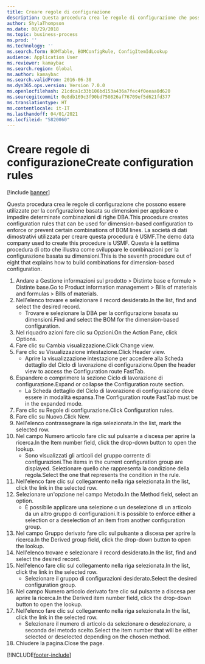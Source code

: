```yaml
---
title: Creare regole di configurazione
description: Questa procedura crea le regole di configurazione che possono essere utilizzate per la configurazione basata su dimensioni per applicare o impedire determinate combinazioni di righe DBA.
author: ShylaThompson
ms.date: 08/29/2018
ms.topic: business-process
ms.prod: ''
ms.technology: ''
ms.search.form: BOMTable, BOMConfigRule, ConfigItemIdLookup
audience: Application User
ms.reviewer: kamaybac
ms.search.region: Global
ms.author: kamaybac
ms.search.validFrom: 2016-06-30
ms.dyn365.ops.version: Version 7.0.0
ms.openlocfilehash: 21cdca1c33b106bd153a436a7fec4f0eeaa0d620
ms.sourcegitcommit: 0e8db169c3f90bd750826af76709ef5d621fd377
ms.translationtype: HT
ms.contentlocale: it-IT
ms.lasthandoff: 04/01/2021
ms.locfileid: "5820060"
---
```

# <a name="create-configuration-rules"></a><span data-ttu-id="1f248-103">Creare regole di configurazione</span><span class="sxs-lookup"><span data-stu-id="1f248-103">Create configuration rules</span></span>

[!include [banner](../../includes/banner.md)]

<span data-ttu-id="1f248-104">Questa procedura crea le regole di configurazione che possono essere utilizzate per la configurazione basata su dimensioni per applicare o impedire determinate combinazioni di righe DBA.</span><span class="sxs-lookup"><span data-stu-id="1f248-104">This procedure creates configuration rules that can be used for dimension-based configuration to enforce or prevent certain combinations of BOM lines.</span></span> <span data-ttu-id="1f248-105">La società di dati dimostrativi utilizzata per creare questa procedura è USMF.</span><span class="sxs-lookup"><span data-stu-id="1f248-105">The demo data company used to create this procedure is USMF.</span></span> <span data-ttu-id="1f248-106">Questa è la settima procedura di otto che illustra come sviluppare le combinazioni per la configurazione basata su dimensioni.</span><span class="sxs-lookup"><span data-stu-id="1f248-106">This is the seventh procedure out of eight that explains how to build combinations for dimension-based configuration.</span></span>

1. <span data-ttu-id="1f248-107">Andare a Gestione informazioni sul prodotto > Distinte base e formule > Distinte base.</span><span class="sxs-lookup"><span data-stu-id="1f248-107">Go to Product information management > Bills of materials and formulas > Bills of materials.</span></span>
2. <span data-ttu-id="1f248-108">Nell'elenco trovare e selezionare il record desiderato.</span><span class="sxs-lookup"><span data-stu-id="1f248-108">In the list, find and select the desired record.</span></span>
    * <span data-ttu-id="1f248-109">Trovare e selezionare la DBA per la configurazione basata su dimensioni.</span><span class="sxs-lookup"><span data-stu-id="1f248-109">Find and select the BOM for the dimension-based configuration.</span></span>  
3. <span data-ttu-id="1f248-110">Nel riquadro azioni fare clic su Opzioni.</span><span class="sxs-lookup"><span data-stu-id="1f248-110">On the Action Pane, click Options.</span></span>
4. <span data-ttu-id="1f248-111">Fare clic su Cambia visualizzazione.</span><span class="sxs-lookup"><span data-stu-id="1f248-111">Click Change view.</span></span>
5. <span data-ttu-id="1f248-112">Fare clic su Visualizzazione intestazione.</span><span class="sxs-lookup"><span data-stu-id="1f248-112">Click Header view.</span></span>
    * <span data-ttu-id="1f248-113">Aprire la visualizzazione intestazione per accedere alla Scheda dettaglio del Ciclo di lavorazione di configurazione.</span><span class="sxs-lookup"><span data-stu-id="1f248-113">Open the header view to access the Configuration route FastTab.</span></span>  
6. <span data-ttu-id="1f248-114">Espandere o comprimere la sezione Ciclo di lavorazione di configurazione.</span><span class="sxs-lookup"><span data-stu-id="1f248-114">Expand or collapse the Configuration route section.</span></span>
    * <span data-ttu-id="1f248-115">La Scheda dettaglio del Ciclo di lavorazione di configurazione deve essere in modalità espansa.</span><span class="sxs-lookup"><span data-stu-id="1f248-115">The Configuration route FastTab must be in the expanded mode.</span></span>  
7. <span data-ttu-id="1f248-116">Fare clic su Regole di configurazione.</span><span class="sxs-lookup"><span data-stu-id="1f248-116">Click Configuration rules.</span></span>
8. <span data-ttu-id="1f248-117">Fare clic su Nuovo.</span><span class="sxs-lookup"><span data-stu-id="1f248-117">Click New.</span></span>
9. <span data-ttu-id="1f248-118">Nell'elenco contrassegnare la riga selezionata.</span><span class="sxs-lookup"><span data-stu-id="1f248-118">In the list, mark the selected row.</span></span>
10. <span data-ttu-id="1f248-119">Nel campo Numero articolo fare clic sul pulsante a discesa per aprire la ricerca.</span><span class="sxs-lookup"><span data-stu-id="1f248-119">In the Item number field, click the drop-down button to open the lookup.</span></span>
    * <span data-ttu-id="1f248-120">Sono visualizzati gli articoli del gruppo corrente di configurazioni.</span><span class="sxs-lookup"><span data-stu-id="1f248-120">The items in the current configuration group are displayed.</span></span> <span data-ttu-id="1f248-121">Selezionare quello che rappresenta la condizione della regola.</span><span class="sxs-lookup"><span data-stu-id="1f248-121">Select the one that represents the condition in the rule.</span></span>  
11. <span data-ttu-id="1f248-122">Nell'elenco fare clic sul collegamento nella riga selezionata.</span><span class="sxs-lookup"><span data-stu-id="1f248-122">In the list, click the link in the selected row.</span></span>
12. <span data-ttu-id="1f248-123">Selezionare un'opzione nel campo Metodo.</span><span class="sxs-lookup"><span data-stu-id="1f248-123">In the Method field, select an option.</span></span>
    * <span data-ttu-id="1f248-124">È possibile applicare una selezione o un deselezione di un articolo da un altro gruppo di configurazioni.</span><span class="sxs-lookup"><span data-stu-id="1f248-124">It is possible to enforce either a selection or a deselection of an item from another configuration group.</span></span>  
13. <span data-ttu-id="1f248-125">Nel campo Gruppo derivato fare clic sul pulsante a discesa per aprire la ricerca.</span><span class="sxs-lookup"><span data-stu-id="1f248-125">In the Derived group field, click the drop-down button to open the lookup.</span></span>
14. <span data-ttu-id="1f248-126">Nell'elenco trovare e selezionare il record desiderato.</span><span class="sxs-lookup"><span data-stu-id="1f248-126">In the list, find and select the desired record.</span></span>
15. <span data-ttu-id="1f248-127">Nell'elenco fare clic sul collegamento nella riga selezionata.</span><span class="sxs-lookup"><span data-stu-id="1f248-127">In the list, click the link in the selected row.</span></span>
    * <span data-ttu-id="1f248-128">Selezionare il gruppo di configurazioni desiderato.</span><span class="sxs-lookup"><span data-stu-id="1f248-128">Select the desired configuration group.</span></span>  
16. <span data-ttu-id="1f248-129">Nel campo Numero articolo derivato fare clic sul pulsante a discesa per aprire la ricerca.</span><span class="sxs-lookup"><span data-stu-id="1f248-129">In the Derived item number field, click the drop-down button to open the lookup.</span></span>
17. <span data-ttu-id="1f248-130">Nell'elenco fare clic sul collegamento nella riga selezionata.</span><span class="sxs-lookup"><span data-stu-id="1f248-130">In the list, click the link in the selected row.</span></span>
    * <span data-ttu-id="1f248-131">Selezionare il numero di articolo da selezionare o deselezionare, a seconda del metodo scelto.</span><span class="sxs-lookup"><span data-stu-id="1f248-131">Select the item number that will be either selected or deselected depending on the chosen method.</span></span>  
18. <span data-ttu-id="1f248-132">Chiudere la pagina.</span><span class="sxs-lookup"><span data-stu-id="1f248-132">Close the page.</span></span>



[!INCLUDE[footer-include](../../../includes/footer-banner.md)]